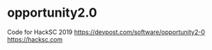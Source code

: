# opportunity2.0

Code for HackSC 2019
https://devpost.com/software/opportunity2-0
https://hacksc.com
